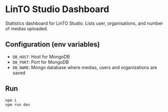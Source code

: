 # LinTO Studio Dashboard

Statistics dashboard for LinTO Studio. Lists user, organisations, and number of medias uploaded.

## Configuration (env variables)

- `DB_HOST`: Host for MongoDB
- `DB_PORT`: Port for MongoDB
- `DB_NAME`: Mongo database where medias, users and organizations are saved

## Run

```
npm i
npm run dev
```
